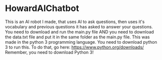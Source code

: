 # HowardAIChatbot
This is an AI robot I made, that uses AI to ask questions, then uses it's vocabulary and previous questions it has asked to answer your questions. You need to download and run the main.py file AND you need to download the data.txt file and put it in the same folder as the main.py file.
This was made in the python 3 programming language. You need to download python 3 to run this. To do that, go here: 
https://www.python.org/downloads/
Remember, you need to download Python 3!
